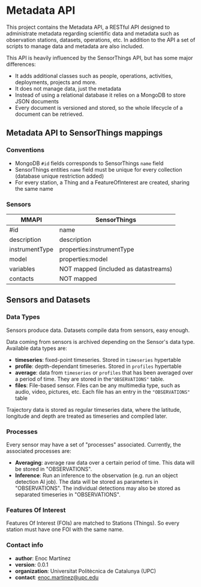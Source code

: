 # Metadata API #

This project contains the Metadata API, a RESTful API designed to administrate metadata regarding scientific data and metadata such as observation stations, datasets, operations, etc. In addition to the API a set of scripts to manage data and metadata are also included.

This API is heavily influenced by the SensorThings API, but has some major differences:  

- It adds additional classes such as people, operations, activities, deployments, projects and more.
- It does not manage data, just the metadata
- Instead of using a relational database it relies on a MongoDB to store JSON documents
- Every document is versioned and stored, so the whole lifecycle of a document can be retrieved.


## Metadata API to SensorThings mappings ##

### Conventions

* MongoDB `#id` fields corresponds to SensorThings `name` field
* SensorThings entities `name` field must be unique for every collection (database unique restriction added)
* For every station, a Thing and a FeatureOfInterest are created, sharing the same name

### Sensors

| MMAPI          | SensorThings                         |
|----------------|--------------------------------------|
| #id            | name                                 |
| description    | description                          |
| instrumentType | properties:instrumentType            |
| model          | properties:model                     |
| variables      | NOT mapped (included as datastreams) |
| contacts       | NOT mapped                           |

## Sensors and Datasets ##
### Data Types ###
Sensors produce data. Datasets compile data from sensors, easy enough. 

Data coming from sensors is archived depending on the Sensor's data type. Available data types are:
* **timeseries**: fixed-point timeseries. Stored in `timeseries` hypertable
* **profile**: depth-dependant timeseries. Stored in `profiles` hypertable
* **average**: data from `timeseries` or `profiles` that has been averaged over a period of time. They are stored in the`"OBSERVATIONS"` table.
* **files**: File-based sensor. Files can be any multimedia type, such as audio, video, pictures, etc. Each file has an entry in the `"OBSERVATIONS"` table 

Trajectory data is stored as regular timeseries data, where the latitude, longitude and depth are treated as timeseries and compiled later.
### Processes ###
Every sensor may have a set of "processes" associated. Currently, the associated processes are:
* **Averaging**: average raw data over a certain period of time. This data will be stored in "OBSERVATIONS".
* **Inference**: Run an inference to the observation (e.g. run an object detection AI job). The data will be stored as parameters in "OBSERVATIONS". The individual detections may also be stored as separated timeseries in "OBSERVATIONS".


### Features Of Interest ###
Features Of Interest (FOIs) are matched to Stations (Things). So every station must have one FOI with the same name.

### Contact info ###

* **author**: Enoc Martínez  
* **version**: 0.0.1  
* **organization**: Universitat Politècnica de Catalunya (UPC)  
* **contact**: enoc.martinez@upc.edu  


